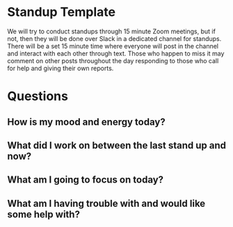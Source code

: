 # Standup Template
We will try to conduct standups through 15 minute Zoom meetings, but if not, then they will be done over Slack in a dedicated channel for standups. There will be a set 15 minute time where everyone will post in the channel and interact with each other through text. Those who happen to miss it may comment on other posts throughout the day responding to those who call for help and giving their own reports.

# Questions
## How is my mood and energy today?
## What did I work on between the last stand up and now?
## What am I going to focus on today?
## What am I having trouble with and would like some help with? 